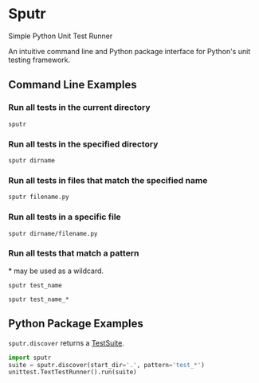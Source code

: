 # Sputr

Simple Python Unit Test Runner

An intuitive command line and Python package interface for Python's unit testing framework.

## Command Line Examples

### Run all tests in the current directory
`sputr`

### Run all tests in the specified directory
`sputr dirname`

### Run all tests in files that match the specified name
`sputr filename.py`

### Run all tests in a specific file
`sputr dirname/filename.py`

### Run all tests that match a pattern

\* may be used as a wildcard.

`sputr test_name`

`sputr test_name_*`

## Python Package Examples

`sputr.discover` returns a [TestSuite](https://docs.python.org/2/library/unittest.html#unittest.TestSuite).

```python
import sputr
suite = sputr.discover(start_dir='.', pattern='test_*')
unittest.TextTestRunner().run(suite)
```

